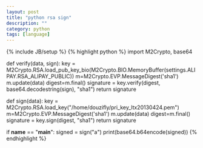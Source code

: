 ```yaml
---
layout: post
title: "python rsa sign"
description: ""
category: python
tags: [language]
---
```

{% include JB/setup %}
{% highlight python %}
import M2Crypto, base64

def verify(data, sign):
    key = M2Crypto.RSA.load_pub_key_bio(M2Crypto.BIO.MemoryBuffer(settings.ALIPAY.RSA_ALIPAY_PUBLIC))
    m=M2Crypto.EVP.MessageDigest('sha1')
    m.update(data)
    digest=m.final()
    signature = key.verify(digest, base64.decodestring(sign), "sha1")
    return signature

def sign(data):
    key = M2Crypto.RSA.load_key("/home/douzifly/pri_key_ltx20130424.pem")
    m=M2Crypto.EVP.MessageDigest('sha1')
    m.update(data)
    digest=m.final()
    signature = key.sign(digest, "sha1")
    return signature

if __name__ == "__main__":
	signed = sign("a")
	print(base64.b64encode(signed))
{% endhighlight %}
